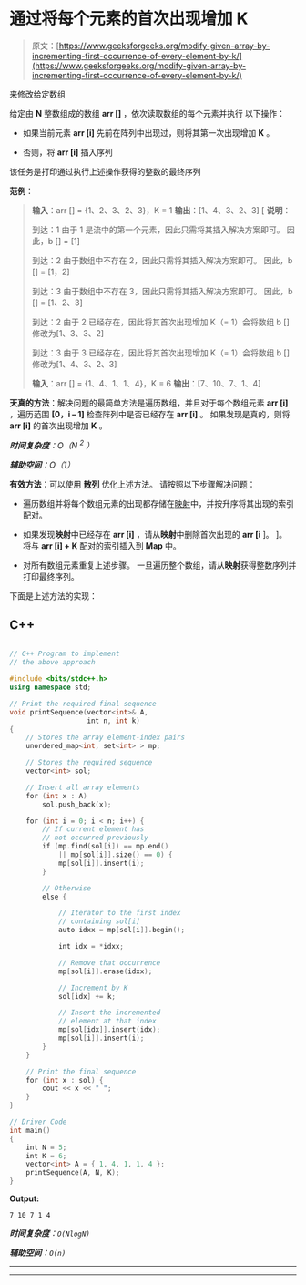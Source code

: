 # 通过将每个元素的首次出现增加 K

> 原文：[https://www.geeksforgeeks.org/modify-given-array-by-incrementing-first-occurrence-of-every-element-by-k/](https://www.geeksforgeeks.org/modify-given-array-by-incrementing-first-occurrence-of-every-element-by-k/)

来修改给定数组

给定由 **N** 整数组成的数组 **arr []** ，依次读取数组的每个元素并执行 以下操作：

*   如果当前元素 **arr [i]** 先前在阵列中出现过，则将其第一次出现增加 **K** 。

*   否则，将 **arr [i]** 插入序列

该任务是打印通过执行上述操作获得的整数的最终序列

**范例**：

> **输入**：arr [] = {1、2、3、2、3}，K = 1
> **输出**：[1、4、3、2、3] [
> **说明**：
> 
> 到达：1
> 由于 1 是流中的第一个元素，因此只需将其插入解决方案即可。
> 因此，b [] = [1]
> 
> 到达：2
> 由于数组中不存在 2，因此只需将其插入解决方案即可。
> 因此，b [] = [1，2]
> 
> 到达：3
> 由于数组中不存在 3，因此只需将其插入解决方案即可。
> 因此，b [] = [1、2、3]
> 
> 到达：2
> 由于 2 已经存在，因此将其首次出现增加 K（= 1）会将数组 b []修改为[1、3、3、2]
> 
> 到达：3
> 由于 3 已经存在，因此将其首次出现增加 K（= 1）会将数组 b []修改为[1、4、3、2、3]
> 
> **输入**：arr [] = {1、4、1、1、4}，K = 6
> **输出**：[7、10、7、1、4]

**天真的方法**：解决问题的最简单方法是遍历数组，并且对于每个数组元素 **arr [i]** ，遍历范围 **[0，i – 1]** 检查阵列中是否已经存在 **arr [i]** 。 如果发现是真的，则将 **arr [i]** 的首次出现增加 **K** 。

***时间复杂度**：O（N <sup>2</sup> ）*

***辅助空间**：O（1）*

**有效方法**：可以使用 [**散列**](http://www.geeksforgeeks.org/hashing-data-structure/) 优化上述方法。 请按照以下步骤解决问题：

*   遍历数组并将每个数组元素的出现都存储在[映射](http://www.geeksforgeeks.org/map-associative-containers-the-c-standard-template-library-stl/)中，并按升序将其出现的索引配对。

*   如果发现**映射**中已经存在 **arr [i]** ，请从**映射**中删除首次出现的 **arr [i** ]。 ]。 将与 **arr [i] + K** 配对的索引插入到 **Map** 中。

*   对所有数组元素重复上述步骤。 一旦遍历整个数组，请从**映射**获得整数序列并打印最终序列。

下面是上述方法的实现：

## C++

```cpp

// C++ Program to implement 
// the above approach 

#include <bits/stdc++.h> 
using namespace std; 

// Print the required final sequence 
void printSequence(vector<int>& A, 
                   int n, int k) 
{ 
    // Stores the array element-index pairs 
    unordered_map<int, set<int> > mp; 

    // Stores the required sequence 
    vector<int> sol; 

    // Insert all array elements 
    for (int x : A) 
        sol.push_back(x); 

    for (int i = 0; i < n; i++) { 
        // If current element has 
        // not occurred previously 
        if (mp.find(sol[i]) == mp.end() 
            || mp[sol[i]].size() == 0) { 
            mp[sol[i]].insert(i); 
        } 

        // Otherwise 
        else { 

            // Iterator to the first index 
            // containing sol[i] 
            auto idxx = mp[sol[i]].begin(); 

            int idx = *idxx; 

            // Remove that occurrence 
            mp[sol[i]].erase(idxx); 

            // Increment by K 
            sol[idx] += k; 

            // Insert the incremented 
            // element at that index 
            mp[sol[idx]].insert(idx); 
            mp[sol[i]].insert(i); 
        } 
    } 

    // Print the final sequence 
    for (int x : sol) { 
        cout << x << " "; 
    } 
} 

// Driver Code 
int main() 
{ 
    int N = 5; 
    int K = 6; 
    vector<int> A = { 1, 4, 1, 1, 4 }; 
    printSequence(A, N, K); 
}

```

**Output:**

```
7 10 7 1 4

```

***时间复杂度**：`O(NlogN)`*

***辅助空间**：`O(n)`*



* * *

* * *



